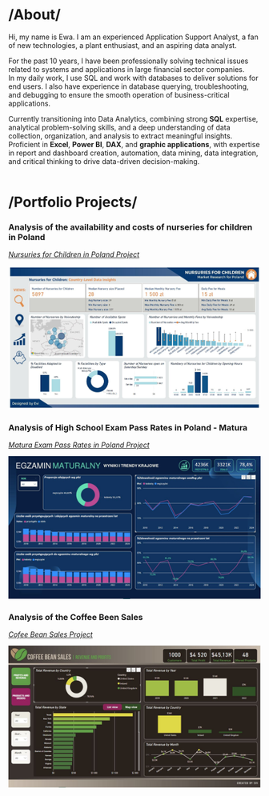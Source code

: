 # /About/

Hi, my name is Ewa. I am an experienced Application Support Analyst, a fan of new technologies, a plant enthusiast, and an aspiring data analyst.
  
For the past 10 years, I have been professionally solving technical issues related to systems and applications in large financial sector companies. <BR>
In my daily work, I use SQL and work with databases to deliver solutions for end users. I also have experience in database querying, troubleshooting, and debugging to ensure the smooth operation of business-critical applications. 

  Currently transitioning into Data Analytics, combining strong <B>SQL</B> expertise, analytical problem-solving skills, and a deep understanding of data collection, organization, and analysis to extract meaningful insights. Proficient in <B>Excel</B>, <B>Power BI</B>, <B>DAX</B>, and <B>graphic applications</B>, with expertise in report and dashboard creation, automation, data mining, data integration, and critical thinking to drive data-driven decision-making. 
<BR>
<BR>
# /Portfolio Projects/
 ### Analysis of the availability and costs of nurseries for children in Poland
  *<a href="https://analysteva.github.io/Project1-/"> Nursuries for Children in Poland Project</a>*<BR>
  <p> <img src="assets/img/KN_screen1.JPG" alt="Example Image"></p>
   
 ### Analysis of High School Exam Pass Rates in Poland - Matura
  *<a href="https://analysteva.github.io/Project1-/"> Matura Exam Pass Rates in Poland Project </a>*<BR>
  <p><img src="assets/img/M_1.JPG" alt="Example Image"></p>
  
 ### Analysis of the Coffee Been Sales
  *<a href="https://analysteva.github.io/Project1-/"> Cofee Bean Sales Project </a>*<BR>
  <p><img src="assets/img/CB_1.JPG" alt="Example Image"></p>

<!--
## Projects
### Data Professional Survery Breakdown 
<a href="https://github.com/analysteva/Project1-.git">Project 1</a>

<a href="https://analysteva.github.io/Project1-/">Project 2</a> 
-->
